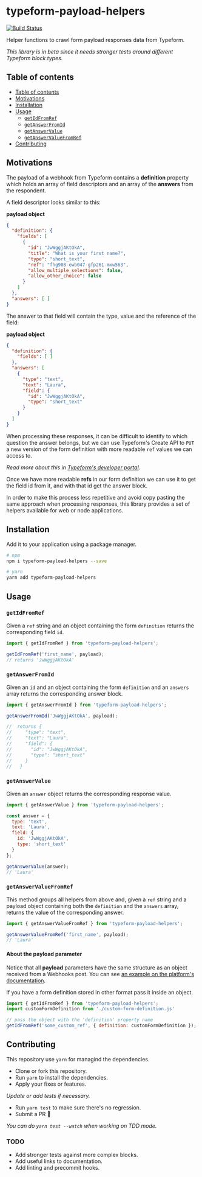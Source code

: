 # typeform-payload-helpers

[![Build Status](https://travis-ci.org/jeremenichelli/typeform-payload-helpers.svg?branch=master)](https://travis-ci.org/jeremenichelli/typeform-payload-helpers)

Helper functions to crawl form payload responses data from Typeform.

_This library is in beta since it needs stronger tests around different Typeform block types._

## Table of contents

- [Table of contents](#table-of-contents)
- [Motivations](#motivations)
- [Installation](#installation)
- [Usage](#usage)
  - [`getIdFromRef`](#getidfromref)
  - [`getAnswerFromId`](#getanswerfromid)
  - [`getAnswerValue`](#getanswervalue)
  - [`getAnswerValueFromRef`](#getanswervaluefromref)
- [Contributing](#contributing)

## Motivations

The payload of a webhook from Typeform contains a **definition** property which holds an array of field descriptors and an array of the **answers** from the respondent.

A field descriptor looks similar to this:

**payload object**

```json
{
  "definition": {
    "fields": [
      {
        "id": "JwWggjAKtOkA",
        "title": "What is your first name?",
        "type": "short_text",
        "ref": "fhg908-ewb047-gfp261-mxw563",
        "allow_multiple_selections": false,
        "allow_other_choice": false
      }
    ]
  },
  "answers": [ ]
}
```

The answer to that field will contain the type, value and the reference of the field:

**payload object**

```json
{
  "definition": {
    "fields": [ ]
  },
  "answers": [
    {
      "type": "text",
      "text": "Laura",
      "field": {
        "id": "JwWggjAKtOkA",
        "type": "short_text"
      }
    }
  ]
}
```

When processing these responses, it can be difficult to identify to which question the answer belongs, but we can use Typeform's Create API to `PUT` a new version of the form definition with more readable `ref` values we can access to.

_Read more about this in [Typeform's developer portal](https://developer.typeform.com/create/reference/update-form/)._

Once we have more readable **refs** in our form definition we can use it to get the field id from it, and with that id get the answer block.

In order to make this process less repetitive and avoid copy pasting the same approach when processing responses, this library provides a set of helpers available for web or node applications.


## Installation

Add it to your application using a package manager.

```sh
# npm
npm i typeform-payload-helpers --save

# yarn
yarn add typeform-payload-helpers
```

## Usage

### `getIdFromRef`

Given a `ref` string and an object containing the form `definition` returns the corresponding field `id`.

```js
import { getIdFromRef } from 'typeform-payload-helpers';

getIdFromRef('first_name', payload);
// returns 'JwWggjAKtOkA'
```

### `getAnswerFromId`

Given an `id` and an object containing the form `definition` and an `answers` array returns the corresponding answer block.

```js
import { getAnswerFromId } from 'typeform-payload-helpers';

getAnswerFromId('JwWggjAKtOkA', payload);

//  returns {
//     "type": "text",
//     "text": "Laura",
//     "field": {
//       "id": "JwWggjAKtOkA",
//       "type": "short_text"
//     }
//   }
```

### `getAnswerValue`

Given an `answer` object returns the corresponding response value.

```js
import { getAnswerValue } from 'typeform-payload-helpers';

const answer = {
  type: 'text',
  text: 'Laura',
  field: {
    id: 'JwWggjAKtOkA',
    type: 'short_text'
  }
};

getAnswerValue(answer);
// 'Laura'
```

### `getAnswerValueFromRef`

This method groups all helpers from above and, given a `ref` string and a payload object containing both the `definition` and the `answers` array, returns the value of the corresponding answer.

```js
import { getAnswerValueFromRef } from 'typeform-payload-helpers';

getAnswerValueFromRef('first_name', payload);
// 'Laura'
```

#### About the payload parameter

Notice that all **payload** parameters have the same structure as an object received from a Webhooks post. You can see [an example on the platform's documentation](https://developer.typeform.com/webhooks/example-payload/).

If you have a form definition stored in other format pass it inside an object.

```js
import { getIdFromRef } from 'typeform-payload-helpers';
import customFormDefinition from './custom-form-definition.js'

// pass the object with the 'definition' property name
getIdFromRef('some_custom_ref', { definition: customFormDefinition });
```

## Contributing

This repository use `yarn` for managind the dependencies.

- Clone or fork this repository.
- Run `yarn` to install the dependencies.
- Apply your fixes or features.

_Update or add tests if necessary._

- Run `yarn test` to make sure there's no regression.
- Submit a PR 🎉

_You can do `yarn test --watch` when working on TDD mode._

### TODO

- Add stronger tests against more complex blocks.
- Add useful links to documentation.
- Add linting and precommit hooks.
